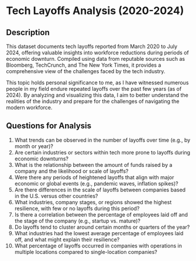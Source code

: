 # Tech Layoffs Analysis (2020-2024)

## Description
This dataset documents tech layoffs reported from March 2020 to July 2024, offering valuable insights into workforce reductions during periods of economic downturn. Compiled using data from reputable sources such as Bloomberg, TechCrunch, and The New York Times, it provides a comprehensive view of the challenges faced by the tech industry.

This topic holds personal significance to me, as I have witnessed numerous people in my field endure repeated layoffs over the past few years (as of 2024). By analyzing and visualizing this data, I aim to better understand the realities of the industry and prepare for the challenges of navigating the modern workforce.

## Questions for Analysis
1. What trends can be observed in the number of layoffs over time (e.g., by month or year)?  
2. Are certain industries or sectors within tech more prone to layoffs during economic downturns?  
3. What is the relationship between the amount of funds raised by a company and the likelihood or scale of layoffs?  
4. Were there any periods of heightened layoffs that align with major economic or global events (e.g., pandemic waves, inflation spikes)?  
5. Are there differences in the scale of layoffs between companies based in the U.S. versus other countries?  
6. What industries, company stages, or regions showed the highest resilience, with few or no layoffs during this period?  
7. Is there a correlation between the percentage of employees laid off and the stage of the company (e.g., startup vs. mature)?  
8. Do layoffs tend to cluster around certain months or quarters of the year?  
9. What industries had the lowest average percentage of employees laid off, and what might explain their resilience?  
10. What percentage of layoffs occurred in companies with operations in multiple locations compared to single-location companies?
